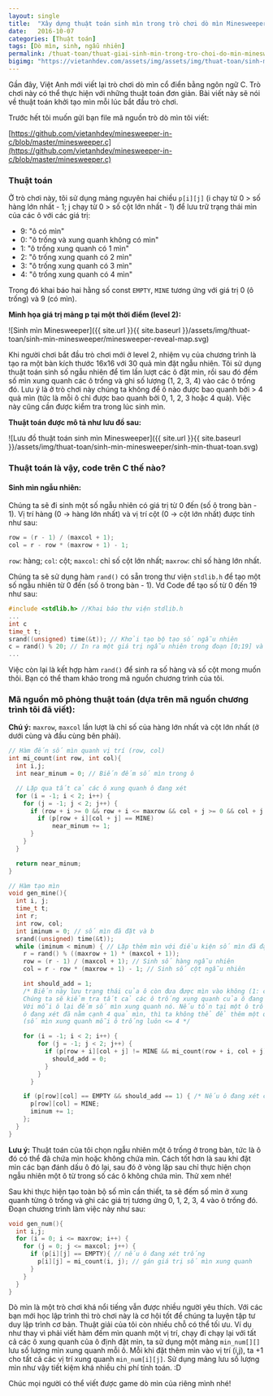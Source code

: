 ```yaml
---
layout: single
title:  "Xây dựng thuật toán sinh mìn trong trò chơi dò mìn Minesweeper viết bằng C"
date:   2016-10-07
categories: [Thuật toán]
tags: [Dò mìn, sinh, ngẫu nhiên]
permalink: /thuat-toan/thuat-giai-sinh-min-trong-tro-choi-do-min-minesweeper/
bigimg: "https://vietanhdev.com/assets/img/assets/img/thuat-toan/sinh-min-minesweeper/minesweeper-terminal.png"
---
```


Gần đây, Việt Anh mới viết lại trò chơi dò mìn cổ điển bằng ngôn ngữ C. Trò chơi này có thể thực hiện với những thuật toán đơn giản. Bài viết này sẽ nói về thuật toán khởi tạo mìn mỗi lúc bắt đầu trò chơi.

Trước hết tôi muốn gửi bạn file mã nguồn trò dò mìn tôi viết:

[https://github.com/vietanhdev/minesweeper-in-c/blob/master/minesweeper.c](https://github.com/vietanhdev/minesweeper-in-c/blob/master/minesweeper.c)

### Thuật toán

Ở trò chơi này, tôi sử dụng mảng nguyên hai chiều `p[i][j]` (i chạy từ 0 > số hàng lớn nhất - 1; j chạy từ 0 > số cột lớn nhất - 1) để lưu trữ trạng thái mìn của các ô với các giá trị:

- 9: "ô có mìn"
- 0: "ô trống và xung quanh không có mìn"
- 1: "ô trống xung quanh có 1 mìn"
- 2: "ô trống xung quanh có 2 mìn"
- 3: "ô trống xung quanh có 3 mìn"
- 4: "ô trống xung quanh có 4 mìn"

Trong đó khai báo hai hằng số const `EMPTY`, `MINE` tương ứng với giá trị 0 (ô trống) và 9 (có mìn).

**Minh họa giá trị mảng p tại một thời điểm (level 2):**

![Sinh mìn Minesweeper]({{ site.url }}{{ site.baseurl }}/assets/img/thuat-toan/sinh-min-minesweeper/minesweeper-reveal-map.svg)

Khi người chơi bắt đầu trò chơi mới ở level 2, nhiệm vụ của chương trình là tạo ra một bàn kích thước 16x16 với 30 quả mìn đặt ngẫu nhiên. Tôi sử dụng thuật toán sinh số ngẫu nhiên để tìm lần lượt các ô đặt mìn, rồi sau đó đếm số mìn xung quanh các ô trống và ghi số lượng (1, 2, 3, 4) vào các ô trống đó. Lưu ý là ở trò chơi này chúng ta không để ô nào được bao quanh bởi > 4 quả mìn (tức là mỗi ô chỉ được bao quanh bởi 0, 1, 2, 3 hoặc 4 quả). Việc này cũng cần được kiểm tra trong lúc sinh mìn.

**Thuật toán được mô tả như lưu đồ sau:**

![Lưu đồ thuật toán sinh mìn Minesweeper]({{ site.url }}{{ site.baseurl }}/assets/img/thuat-toan/sinh-min-minesweeper/sinh-min-thuat-toan.svg)

### Thuật toán là vậy, code trên C thế nào?

#### Sinh mìn ngẫu nhiên:

Chúng ta sẽ đi sinh một số ngẫu nhiên có giá trị từ 0 đến (số ô trong bàn - 1). Vị trí hàng (0 -> hàng lớn nhất) và vị trí cột (0 -> cột lớn nhất) được tính như sau:

~~~c
row = (r - 1) / (maxcol + 1);
col = r - row * (maxrow + 1) - 1;
~~~

`row`: hàng; `col`: cột; `maxcol`: chỉ số cột lớn nhất; `maxrow`: chỉ số hàng lớn nhất.


Chúng ta sẽ sử dụng hàm `rand()` có sẵn trong thư viện `stdlib.h` để tạo một số ngẫu nhiên từ 0 đến (số ô trong bàn - 1). Vd Code để tạo số từ 0 đến 19 như sau:

~~~c
#include <stdlib.h> //Khai báo thư viện stdlib.h
...
int c
time_t t;
srand((unsigned) time(&t)); // Khởi tạo bộ tạo số ngẫu nhiên
c = rand() % 20; // In ra một giá trị ngẫu nhiên trong đoạn [0;19] và gán vào biến c
...
~~~

Việc còn lại là kết hợp hàm `rand()` để sinh ra số hàng và số cột mong muốn thôi. Bạn có thể tham khảo trong mã nguồn chương trình của tôi.

### Mã nguồn mô phỏng thuật toán (dựa trên mã nguồn chương trình tôi đã viết):

**Chú ý:** `maxrow`, `maxcol` lần lượt là chỉ số của hàng lớn nhất và cột lớn nhất (ở dưới cùng và đầu cùng bên phải).

~~~c
// Hàm đến số mìn quanh vị trí (row, col)
int mi_count(int row, int col){
  int i,j;
  int near_minum = 0; // Biến đếm số mìn trong ô

  // Lặp qua tất cả các ô xung quanh ô đang xét
  for (i = -1; i < 2; i++) {
    for (j = -1; j < 2; j++) {
      if (row + i >= 0 && row + i <= maxrow && col + j >= 0 && col + j <= maxcol){
        if (p[row + i][col + j] == MINE)
        	near_minum += 1;
      }
    }
  }

  return near_minum;
}

// Hàm tạo mìn
void gen_mine(){
  int i, j;
  time_t t;
  int r;
  int row, col;
  int iminum = 0; // số mìn đã đặt và b
  srand((unsigned) time(&t));
  while (iminum < minum) { // Lặp thêm mìn với điều kiện số mìn đã đặt < số mìn cần thiết
    r = rand() % ((maxrow + 1) * (maxcol + 1));
    row = (r - 1) / (maxcol + 1); // Sinh số hàng ngẫu nhiên
    col = r - row * (maxrow + 1) - 1; // Sinh số cột ngẫu nhiên

    int should_add = 1;
    /* Biến này lưu trạng thái của ô còn đưa được mìn vào không (1: có; 0: không).
    Chúng ta sẽ kiểm tra tất cả các ô trống xung quanh của ô đang xét.
    Với mỗi ô lại đếm số mìn xung quanh nó. Nếu tồn tại một ô trống ở xung quanh
    ô đang xét đã nằm cạnh 4 quả mìn, thì ta không thể để thêm một quả nữa cạnh nó.
    (số mìn xung quanh mỗi ô trống luôn <= 4 */

    for (i = -1; i < 2; i++) {
	    for (j = -1; j < 2; j++) {
	      if (p[row + i][col + j] != MINE && mi_count(row + i, col + j) > 3) {
	      	should_add = 0;
	      }
	    }
	  }

    if (p[row][col] == EMPTY && should_add == 1) { /* Nếu ô đang xét còn trống, và thỏa các điều kiện ở trên thì thực hiện đặt mìn */
      p[row][col] = MINE;
      iminum += 1;
    };
  }
}
~~~


**Lưu ý:** Thuật toán của tôi chọn ngẫu nhiên một ô trống ở trong bàn, tức là ô đó có thể đã chứa mìn hoặc không chứa mìn. Cách tốt hơn là sau khi đặt mìn các bạn đánh dấu ô đó lại, sau đó ở vòng lặp sau chỉ thực hiện chọn ngẫu nhiên một ô từ trong số các ô không chứa mìn. Thử xem nhé!

Sau khi thực hiện tạo toàn bộ số mìn cần thiết, ta sẽ đếm số mìn ở xung quanh từng ô trống và ghi các giá trị tương ứng 0, 1, 2, 3, 4 vào ô trống đó. Đoạn chương trình làm việc này như sau:

~~~c
void gen_num(){
  int i,j;
  for (i = 0; i <= maxrow; i++) {
    for (j = 0; j <= maxcol; j++) {
      if (p[i][j] == EMPTY){ // nếu ô đang xét trống
        p[i][j] = mi_count(i, j); // gán giá trị số mìn xung quanh
      }
    }
  }
}
~~~

Dò mìn là một trò chơi khá nổi tiếng vẫn được nhiều người yêu thích. Với các bạn mới học lập trình thì trò chơi này là cơ hội tốt để chúng ta luyện tập tư duy lập trình cơ bản. Thuật giải của tôi còn nhiều chỗ có thể tối ưu. Ví dụ như thay vì phải viết hàm đếm mìn quanh một vị trí, chạy đi chạy lại với tất cả các ô xung quanh của ô định đặt mìn, ta sử dụng một mảng `min_num[][]` lưu số lượng mìn xung quanh mỗi ô. Mỗi khi đặt thêm mìn vào vị trí (i,j), ta +1 cho tất cả các vị trí xung quanh `min_num[i][j]`. Sử dụng mảng lưu số lượng mìn như vậy tiết kiệm khá nhiều chi phí tính toán. :D

Chúc mọi người có thể viết được game dò mìn của riêng mình nhé!

